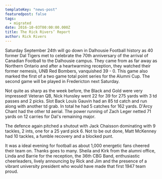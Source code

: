 ```yaml
---
templateKey: "news-post"
featuredpost: false
tags:
  - migrated
date: 2016-10-03T00:00:00.000Z
title: The Rick Rivers’ Report
author: Rick Rivers
---
```


Saturday September 24th will go down in Dalhousie Football history as 40 former Dal Tigers met to celebrate the 70th anniversary of the arrival of Canadian Football to the Dalhousie campus.  They came from as far away as Northern Ontario and after a heartwarming reception, they watched their former nemesis, UNB Red Bombers, vanquished 39 - 0.  This game also marked the first of a two game total point series for the Alumni Cup.  The second game will be played in Fredericton next Saturday.

Not quite as sharp as the week before, the Black and Gold were very impressed!  Veteran QB, Nick Hunsley went 22 for 39 for 275 yards with 3 td passes and 2 picks. Slot Back Louis Gauvin had an 85 td catch and run along with another td grab.  In total he had 5 catches for 162 yards. D'Arcy Chant had the other td aerial.  The power running of Zach Leger netted 71 yards on 12 carries for Dal's remaining major.

The defence again pitched a shutout with Jack Chaisson dominating with 9 tackles, 2 ints, one for a 25 yard pick 6.  Not to be out done, Matt McKenney had 10 tackles, a fumble recovery and a blocked punt.

It was a ideal evening for football as about 1,000 energetic fans cheered their team on. Thanks goes to many.  Sheila and Kirk from the alumni office, Linda and Barrie for the reception, the 36th CBG Band, enthusiastic cheerleaders, lively announcing by Rick and Jim and the presence of a vibrant university president who would have made that first 1947 team proud.
